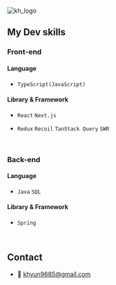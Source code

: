 ![kh_logo](https://user-images.githubusercontent.com/73919235/193058972-03211f18-894f-4187-8c6a-6706d0d60cc4.jpg)

## My Dev skills
### Front-end
#### Language
- `TypeScript(JavaScript)`
#### Library & Framework
- `React` `Next.js`

- `Redux` `Recoil` `TanStack Query` `SWR`
<br>

### Back-end
#### Language
- `Java` `SQL`
#### Library & Framework
- `Spring`
<br>
  
## Contact
- 📧 khyun9685@gmail.com
<br>
